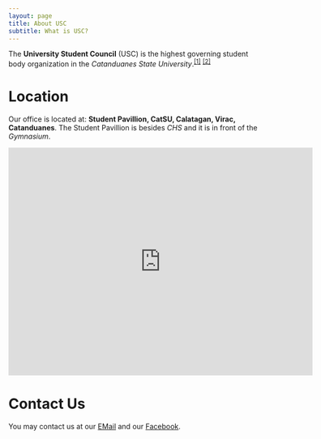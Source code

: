 ```yaml
---
layout: page
title: About USC
subtitle: What is USC?
---
```


The **University Student Council** (USC) is the highest governing student body organization in the *Catanduanes State University*.<sup>[[1]](https://www.catanduanesstateu.edu.ph/)</sup> <sup>[[2]](https://www.wikiwand.com/en/Catanduanes_State_University)</sup>

# Location
Our office is located at: __Student Pavillion, CatSU, Calatagan, Virac, Catanduanes__.
The Student Pavillion is besides *CHS* and it is in front of the *Gymnasium*.

<iframe src="https://www.google.com/maps/place/CSC+Main+Entrance+Rd,+Virac,+Catanduanes/@13.583332,124.2109177,3a,75y,174.39h,77.28t/data=!3m6!1e1!3m4!1sBl0KVSSxKsZ1WYhedxXwUg!2e0!7i13312!8i6656!4m7!3m6!1s0x33a016ef9a06e9a9:0xeacd817b484fb300!8m2!3d13.5830069!4d124.2109147!10e5!16s%2Fg%2F11c4ss3jbp!5m1!1e4?entry=ttu." width="600" height="450" frameborder="0" style="border:0" allowfullscreen></iframe>


# Contact Us
You may contact us at our [EMail](mailto:xxx.xxx) and our [Facebook](www.facebook.com/catsufcsc).